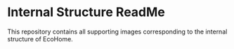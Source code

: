 # Internal Structure ReadMe

This repository contains all supporting images corresponding to the internal structure of EcoHome.
